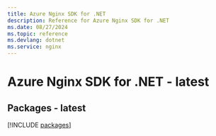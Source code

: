 ```yaml
---
title: Azure Nginx SDK for .NET
description: Reference for Azure Nginx SDK for .NET
ms.date: 08/27/2024
ms.topic: reference
ms.devlang: dotnet
ms.service: nginx
---
```

# Azure Nginx SDK for .NET - latest
## Packages - latest
[!INCLUDE [packages](nginx-index.md)]